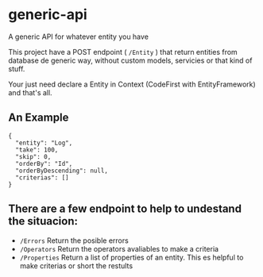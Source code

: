 # generic-api

A generic API for whatever entity you have

This project have a POST endpoint ( `/Entity` ) that return entities from database de generic way, without custom models, servicies or that kind of stuff.

Your just need declare a Entity in Context (CodeFirst with EntityFramework) and that's all. 

## An Example
```
{
  "entity": "Log",
  "take": 100,
  "skip": 0,
  "orderBy": "Id",
  "orderByDescending": null,
  "criterias": []
}
```


## There are a few endpoint to help to undestand the situacion:
- `/Errors`
Return the posible errors 
- `/Operators`
Return the operators avaliables to make a criteria
- `/Properties`
Return a list of properties of an entity. This es helpful to make criterias or short the restults
